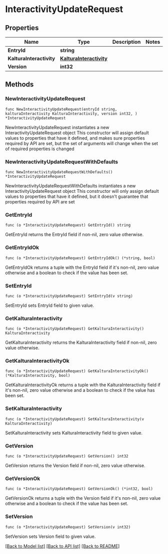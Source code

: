 # InteractivityUpdateRequest

## Properties

Name | Type | Description | Notes
------------ | ------------- | ------------- | -------------
**EntryId** | **string** |  | 
**KalturaInteractivity** | [**KalturaInteractivity**](KalturaInteractivity.md) |  | 
**Version** | **int32** |  | 

## Methods

### NewInteractivityUpdateRequest

`func NewInteractivityUpdateRequest(entryId string, kalturaInteractivity KalturaInteractivity, version int32, ) *InteractivityUpdateRequest`

NewInteractivityUpdateRequest instantiates a new InteractivityUpdateRequest object
This constructor will assign default values to properties that have it defined,
and makes sure properties required by API are set, but the set of arguments
will change when the set of required properties is changed

### NewInteractivityUpdateRequestWithDefaults

`func NewInteractivityUpdateRequestWithDefaults() *InteractivityUpdateRequest`

NewInteractivityUpdateRequestWithDefaults instantiates a new InteractivityUpdateRequest object
This constructor will only assign default values to properties that have it defined,
but it doesn't guarantee that properties required by API are set

### GetEntryId

`func (o *InteractivityUpdateRequest) GetEntryId() string`

GetEntryId returns the EntryId field if non-nil, zero value otherwise.

### GetEntryIdOk

`func (o *InteractivityUpdateRequest) GetEntryIdOk() (*string, bool)`

GetEntryIdOk returns a tuple with the EntryId field if it's non-nil, zero value otherwise
and a boolean to check if the value has been set.

### SetEntryId

`func (o *InteractivityUpdateRequest) SetEntryId(v string)`

SetEntryId sets EntryId field to given value.


### GetKalturaInteractivity

`func (o *InteractivityUpdateRequest) GetKalturaInteractivity() KalturaInteractivity`

GetKalturaInteractivity returns the KalturaInteractivity field if non-nil, zero value otherwise.

### GetKalturaInteractivityOk

`func (o *InteractivityUpdateRequest) GetKalturaInteractivityOk() (*KalturaInteractivity, bool)`

GetKalturaInteractivityOk returns a tuple with the KalturaInteractivity field if it's non-nil, zero value otherwise
and a boolean to check if the value has been set.

### SetKalturaInteractivity

`func (o *InteractivityUpdateRequest) SetKalturaInteractivity(v KalturaInteractivity)`

SetKalturaInteractivity sets KalturaInteractivity field to given value.


### GetVersion

`func (o *InteractivityUpdateRequest) GetVersion() int32`

GetVersion returns the Version field if non-nil, zero value otherwise.

### GetVersionOk

`func (o *InteractivityUpdateRequest) GetVersionOk() (*int32, bool)`

GetVersionOk returns a tuple with the Version field if it's non-nil, zero value otherwise
and a boolean to check if the value has been set.

### SetVersion

`func (o *InteractivityUpdateRequest) SetVersion(v int32)`

SetVersion sets Version field to given value.



[[Back to Model list]](../README.md#documentation-for-models) [[Back to API list]](../README.md#documentation-for-api-endpoints) [[Back to README]](../README.md)


